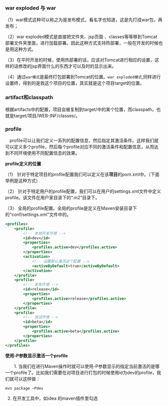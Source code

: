 ### war exploded 与 war

（1）war模式这种可以称之为是发布模式，看名字也知道，这是先打成war包，再发布；

（2）war exploded模式是直接把文件夹、jsp页面 、classes等等移到Tomcat 部署文件夹里面，进行加载部署。因此这种方式支持热部署，一般在开发的时候也是用这种方式。

（3）在平时开发的时候，使用热部署的话，应该对Tomcat进行相应的设置，这样的话修改的jsp界面什么的东西才可以及时的显示出来。

（4）通过`war模式`是最终打包部署到Tomcat的位置。`war exploded模式`,同样进行设置终，得到的是我这个项目的位置，其实就是这个项目target的位置。

### artifact和classpath

根据artifacts中的配置，项目会被复制到target/中的某个位置，而classpath，也就是target/项目/WEB-INF/classes/。

### profile

　profile可以让我们定义一系列的配置信息，然后指定其激活条件。这样我们就可以定义多个profile，然后每个profile对应不同的激活条件和配置信息，从而达到不同环境使用不同配置信息的效果。

**profile定义的位置**

（1）  针对于特定项目的profile配置我们可以定义在该**项目**的pom.xml中。（下面举例是这种方式）

（2）  针对于特定用户的profile配置，我们可以在用户的settings.xml文件中定义profile。该文件在用户家目录下的“.m2”目录下。

（3）  全局的profile配置。全局的profile是定义在Maven安装目录下的“conf/settings.xml”文件中的。

``` xml
<profiles>
    <profile>
        <!-- 本地开发环境 -->
        <id>dev</id>
        <properties>
            <profiles.active>dev</profiles.active>
        </properties>
        <activation>
            <!-- 设置默认激活这个配置 -->
            <activeByDefault>true</activeByDefault>
        </activation>
    </profile>
    <profile>
        <!-- 发布环境 -->
        <id>release</id>
        <properties>
            <profiles.active>release</profiles.active>
        </properties>
    </profile>
    <profile>
        <!-- 测试环境 -->
        <id>beta</id>
        <properties>
            <profiles.active>beta</profiles.active>
        </properties>
    </profile>
</profiles>
```

**使用-P参数显示激活一个profile**

　　1. 当我们在进行Maven操作时就可以使用-P参数显示的指定当前激活的是哪一个profile了。比如我们需要在对项目进行打包的时候使用id为dev的profile，我们就可以这样做：

```bash
mvn package –Pdev
```

2. 在开发工具中，如idea 的maven插件里勾选